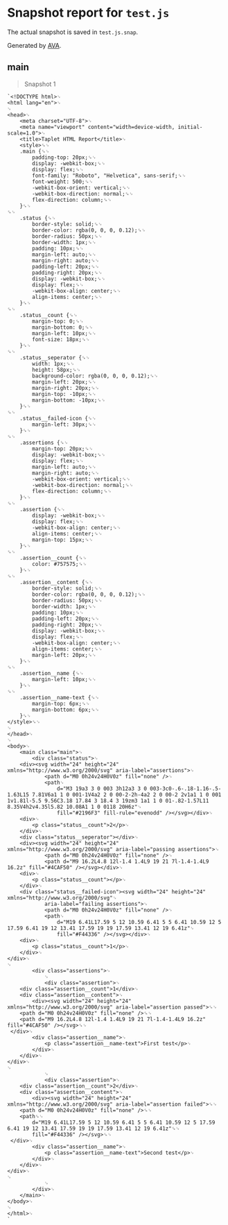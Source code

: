 # Snapshot report for `test.js`

The actual snapshot is saved in `test.js.snap`.

Generated by [AVA](https://avajs.dev).

## main

> Snapshot 1

    `<!DOCTYPE html>␊
    <html lang="en">␊
    ␊
    <head>␊
    	<meta charset="UTF-8">␊
    	<meta name="viewport" content="width=device-width, initial-scale=1.0">␊
    	<title>Taplet HTML Report</title>␊
    	<style>␍␊
    	.main {␍␊
    		padding-top: 20px;␍␊
    		display: -webkit-box;␍␊
    		display: flex;␍␊
    		font-family: "Roboto", "Helvetica", sans-serif;␍␊
    		font-weight: 500;␍␊
    		-webkit-box-orient: vertical;␍␊
    		-webkit-box-direction: normal;␍␊
    		flex-direction: column;␍␊
    	}␍␊
    ␍␊
    	.status {␍␊
    		border-style: solid;␍␊
    		border-color: rgba(0, 0, 0, 0.12);␍␊
    		border-radius: 50px;␍␊
    		border-width: 1px;␍␊
    		padding: 10px;␍␊
    		margin-left: auto;␍␊
    		margin-right: auto;␍␊
    		padding-left: 20px;␍␊
    		padding-right: 20px;␍␊
    		display: -webkit-box;␍␊
    		display: flex;␍␊
    		-webkit-box-align: center;␍␊
    		align-items: center;␍␊
    	}␍␊
    ␍␊
    	.status__count {␍␊
    		margin-top: 0;␍␊
    		margin-bottom: 0;␍␊
    		margin-left: 10px;␍␊
    		font-size: 18px;␍␊
    	}␍␊
    ␍␊
    	.status__seperator {␍␊
    		width: 1px;␍␊
    		height: 58px;␍␊
    		background-color: rgba(0, 0, 0, 0.12);␍␊
    		margin-left: 20px;␍␊
    		margin-right: 20px;␍␊
    		margin-top: -10px;␍␊
    		margin-bottom: -10px;␍␊
    	}␍␊
    ␍␊
    	.status__failed-icon {␍␊
    		margin-left: 30px;␍␊
    	}␍␊
    ␍␊
    	.assertions {␍␊
    		margin-top: 20px;␍␊
    		display: -webkit-box;␍␊
    		display: flex;␍␊
    		margin-left: auto;␍␊
    		margin-right: auto;␍␊
    		-webkit-box-orient: vertical;␍␊
    		-webkit-box-direction: normal;␍␊
    		flex-direction: column;␍␊
    	}␍␊
    ␍␊
    	.assertion {␍␊
    		display: -webkit-box;␍␊
    		display: flex;␍␊
    		-webkit-box-align: center;␍␊
    		align-items: center;␍␊
    		margin-top: 15px;␍␊
    	}␍␊
    ␍␊
    	.assertion__count {␍␊
    		color: #757575;␍␊
    	}␍␊
    ␍␊
    	.assertion__content {␍␊
    		border-style: solid;␍␊
    		border-color: rgba(0, 0, 0, 0.12);␍␊
    		border-radius: 50px;␍␊
    		border-width: 1px;␍␊
    		padding: 10px;␍␊
    		padding-left: 20px;␍␊
    		padding-right: 20px;␍␊
    		display: -webkit-box;␍␊
    		display: flex;␍␊
    		-webkit-box-align: center;␍␊
    		align-items: center;␍␊
    		margin-left: 20px;␍␊
    	}␍␊
    ␍␊
    	.assertion__name {␍␊
    		margin-left: 10px;␍␊
    	}␍␊
    ␍␊
    	.assertion__name-text {␍␊
    		margin-top: 6px;␍␊
    		margin-bottom: 6px;␍␊
    	}␍␊
    </style>␍␊
    ␊
    </head>␊
    ␊
    <body>␊
    	<main class="main">␊
    		<div class="status">␊
    	<div><svg width="24" height="24" xmlns="http://www.w3.org/2000/svg" aria-label="assertions">␊
    			<path d="M0 0h24v24H0V0z" fill="none" />␊
    			<path␊
    				d="M3 19a3 3 0 003 3h12a3 3 0 003-3c0-.6-.18-1.16-.5-1.63L15 7.81V6a1 1 0 001-1V4a2 2 0 00-2-2h-4a2 2 0 00-2 2v1a1 1 0 001 1v1.81l-5.5 9.56C3.18 17.84 3 18.4 3 19zm3 1a1 1 0 01-.82-1.57L11 8.35V4h2v4.35l5.82 10.08A1 1 0 0118 20H6z"␊
    				fill="#2196F3" fill-rule="evenodd" /></svg></div>␊
    	<div>␊
    		<p class="status__count">2</p>␊
    	</div>␊
    	<div class="status__seperator"></div>␊
    	<div><svg width="24" height="24" xmlns="http://www.w3.org/2000/svg" aria-label="passing assertions">␊
    			<path d="M0 0h24v24H0V0z" fill="none" />␊
    			<path d="M9 16.2L4.8 12l-1.4 1.4L9 19 21 7l-1.4-1.4L9 16.2z" fill="#4CAF50" /></svg></div>␊
    	<div>␊
    		<p class="status__count"></p>␊
    	</div>␊
    	<div class="status__failed-icon"><svg width="24" height="24" xmlns="http://www.w3.org/2000/svg"␊
    			aria-label="failing assertions">␊
    			<path d="M0 0h24v24H0V0z" fill="none" />␊
    			<path␊
    				d="M19 6.41L17.59 5 12 10.59 6.41 5 5 6.41 10.59 12 5 17.59 6.41 19 12 13.41 17.59 19 19 17.59 13.41 12 19 6.41z"␊
    				fill="#F44336" /></svg></div>␊
    	<div>␊
    		<p class="status__count">1</p>␊
    	</div>␊
    </div>␊
    ␊
    		<div class="assertions">␊
    			␊
    			<div class="assertion">␊
    	<div class="assertion__count">1</div>␊
    	<div class="assertion__content">␊
    		<div><svg width="24" height="24" xmlns="http://www.w3.org/2000/svg" aria-label="assertion passed">␍␊
    	<path d="M0 0h24v24H0V0z" fill="none" />␍␊
    	<path d="M9 16.2L4.8 12l-1.4 1.4L9 19 21 7l-1.4-1.4L9 16.2z" fill="#4CAF50" /></svg>␍␊
     </div>␊
    		<div class="assertion__name">␊
    			<p class="assertion__name-text">First test</p>␊
    		</div>␊
    	</div>␊
    </div>␊
    ␊
    			␊
    			<div class="assertion">␊
    	<div class="assertion__count">2</div>␊
    	<div class="assertion__content">␊
    		<div><svg width="24" height="24" xmlns="http://www.w3.org/2000/svg" aria-label="assertion failed">␍␊
    	<path d="M0 0h24v24H0V0z" fill="none" />␍␊
    	<path␍␊
    		d="M19 6.41L17.59 5 12 10.59 6.41 5 5 6.41 10.59 12 5 17.59 6.41 19 12 13.41 17.59 19 19 17.59 13.41 12 19 6.41z"␍␊
    		fill="#F44336" /></svg>␍␊
     </div>␊
    		<div class="assertion__name">␊
    			<p class="assertion__name-text">Second test</p>␊
    		</div>␊
    	</div>␊
    </div>␊
    ␊
    			␊
    		</div>␊
    	</main>␊
    </body>␊
    ␊
    </html>␊
    `
